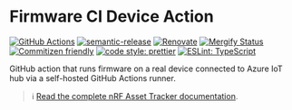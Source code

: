 # Firmware CI Device Action

[![GitHub Actions](https://github.com/NordicSemiconductor/cloud-azure-firmware-ci-device-action/workflows/Test%20and%20Release/badge.svg)](https://github.com/NordicSemiconductor/cloud-azure-firmware-ci-device-action/actions)
[![semantic-release](https://img.shields.io/badge/%20%20%F0%9F%93%A6%F0%9F%9A%80-semantic--release-e10079.svg)](https://github.com/semantic-release/semantic-release)
[![Renovate](https://img.shields.io/badge/renovate-enabled-brightgreen.svg)](https://renovatebot.com)
[![Mergify Status](https://img.shields.io/endpoint.svg?url=https://gh.mergify.io/badges/NordicSemiconductor/cloud-azure-firmware-ci-device-action)](https://mergify.io)
[![Commitizen friendly](https://img.shields.io/badge/commitizen-friendly-brightgreen.svg)](http://commitizen.github.io/cz-cli/)
[![code style: prettier](https://img.shields.io/badge/code_style-prettier-ff69b4.svg)](https://github.com/prettier/prettier/)
[![ESLint: TypeScript](https://img.shields.io/badge/ESLint-TypeScript-blue.svg)](https://github.com/typescript-eslint/typescript-eslint)

GitHub action that runs firmware on a real device connected to Azure IoT hub via
a self-hosted GitHub Actions runner.

> :information_source:
> [Read the complete nRF Asset Tracker documentation](https://nordicsemiconductor.github.io/asset-tracker-cloud-docs/).
